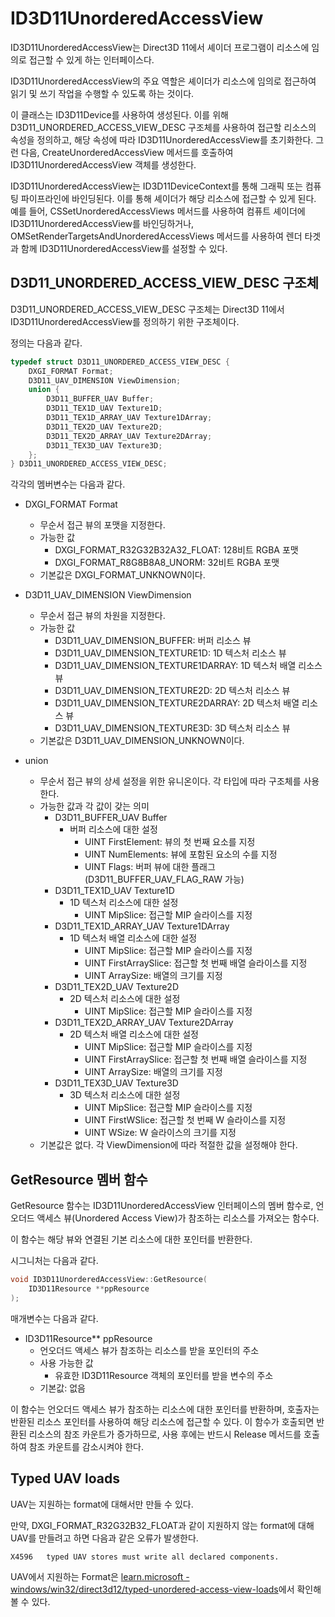 # ID3D11UnorderedAccessView
ID3D11UnorderedAccessView는 Direct3D 11에서 셰이더 프로그램이 리소스에 임의로 접근할 수 있게 하는 인터페이스다. 

ID3D11UnorderedAccessView의 주요 역할은 셰이더가 리소스에 임의로 접근하여 읽기 및 쓰기 작업을 수행할 수 있도록 하는 것이다. 

이 클래스는 ID3D11Device를 사용하여 생성된다. 이를 위해 D3D11_UNORDERED_ACCESS_VIEW_DESC 구조체를 사용하여 접근할 리소스의 속성을 정의하고, 해당 속성에 따라 ID3D11UnorderedAccessView를 초기화한다. 그런 다음, CreateUnorderedAccessView 메서드를 호출하여 ID3D11UnorderedAccessView 객체를 생성한다.

ID3D11UnorderedAccessView는 ID3D11DeviceContext를 통해 그래픽 또는 컴퓨팅 파이프라인에 바인딩된다. 이를 통해 셰이더가 해당 리소스에 접근할 수 있게 된다. 예를 들어, CSSetUnorderedAccessViews 메서드를 사용하여 컴퓨트 셰이더에 ID3D11UnorderedAccessView를 바인딩하거나, OMSetRenderTargetsAndUnorderedAccessViews 메서드를 사용하여 렌더 타겟과 함께 ID3D11UnorderedAccessView를 설정할 수 있다.

## D3D11_UNORDERED_ACCESS_VIEW_DESC 구조체
D3D11_UNORDERED_ACCESS_VIEW_DESC 구조체는 Direct3D 11에서 ID3D11UnorderedAccessView를 정의하기 위한 구조체이다. 

정의는 다음과 같다.
```cpp
typedef struct D3D11_UNORDERED_ACCESS_VIEW_DESC {
    DXGI_FORMAT Format;
    D3D11_UAV_DIMENSION ViewDimension;
    union {
        D3D11_BUFFER_UAV Buffer;
        D3D11_TEX1D_UAV Texture1D;
        D3D11_TEX1D_ARRAY_UAV Texture1DArray;
        D3D11_TEX2D_UAV Texture2D;
        D3D11_TEX2D_ARRAY_UAV Texture2DArray;
        D3D11_TEX3D_UAV Texture3D;
    };
} D3D11_UNORDERED_ACCESS_VIEW_DESC;
```
각각의 멤버변수는 다음과 같다.

* DXGI_FORMAT Format
  * 무순서 접근 뷰의 포맷을 지정한다.
  * 가능한 값
    * DXGI_FORMAT_R32G32B32A32_FLOAT: 128비트 RGBA 포맷
    * DXGI_FORMAT_R8G8B8A8_UNORM: 32비트 RGBA 포맷
  * 기본값은 DXGI_FORMAT_UNKNOWN이다.

* D3D11_UAV_DIMENSION ViewDimension
  * 무순서 접근 뷰의 차원을 지정한다.
  * 가능한 값
    * D3D11_UAV_DIMENSION_BUFFER: 버퍼 리소스 뷰
    * D3D11_UAV_DIMENSION_TEXTURE1D: 1D 텍스처 리소스 뷰
    * D3D11_UAV_DIMENSION_TEXTURE1DARRAY: 1D 텍스처 배열 리소스 뷰
    * D3D11_UAV_DIMENSION_TEXTURE2D: 2D 텍스처 리소스 뷰
    * D3D11_UAV_DIMENSION_TEXTURE2DARRAY: 2D 텍스처 배열 리소스 뷰
    * D3D11_UAV_DIMENSION_TEXTURE3D: 3D 텍스처 리소스 뷰
  * 기본값은 D3D11_UAV_DIMENSION_UNKNOWN이다.

* union
  * 무순서 접근 뷰의 상세 설정을 위한 유니온이다. 각 타입에 따라 구조체를 사용한다.
  * 가능한 값과 각 값이 갖는 의미
    * D3D11_BUFFER_UAV Buffer
      * 버퍼 리소스에 대한 설정
        * UINT FirstElement: 뷰의 첫 번째 요소를 지정
        * UINT NumElements: 뷰에 포함된 요소의 수를 지정
        * UINT Flags: 버퍼 뷰에 대한 플래그 (D3D11_BUFFER_UAV_FLAG_RAW 가능)
    * D3D11_TEX1D_UAV Texture1D
      * 1D 텍스처 리소스에 대한 설정
        * UINT MipSlice: 접근할 MIP 슬라이스를 지정
    * D3D11_TEX1D_ARRAY_UAV Texture1DArray
      * 1D 텍스처 배열 리소스에 대한 설정
        * UINT MipSlice: 접근할 MIP 슬라이스를 지정
        * UINT FirstArraySlice: 접근할 첫 번째 배열 슬라이스를 지정
        * UINT ArraySize: 배열의 크기를 지정
    * D3D11_TEX2D_UAV Texture2D
      * 2D 텍스처 리소스에 대한 설정
        * UINT MipSlice: 접근할 MIP 슬라이스를 지정
    * D3D11_TEX2D_ARRAY_UAV Texture2DArray
      * 2D 텍스처 배열 리소스에 대한 설정
        * UINT MipSlice: 접근할 MIP 슬라이스를 지정
        * UINT FirstArraySlice: 접근할 첫 번째 배열 슬라이스를 지정
        * UINT ArraySize: 배열의 크기를 지정
    * D3D11_TEX3D_UAV Texture3D
      * 3D 텍스처 리소스에 대한 설정
        * UINT MipSlice: 접근할 MIP 슬라이스를 지정
        * UINT FirstWSlice: 접근할 첫 번째 W 슬라이스를 지정
        * UINT WSize: W 슬라이스의 크기를 지정
  * 기본값은 없다. 각 ViewDimension에 따라 적절한 값을 설정해야 한다.

## GetResource 멤버 함수
GetResource 함수는 ID3D11UnorderedAccessView 인터페이스의 멤버 함수로, 언오더드 액세스 뷰(Unordered Access View)가 참조하는 리소스를 가져오는 함수다. 

이 함수는 해당 뷰와 연결된 기본 리소스에 대한 포인터를 반환한다.

시그니처는 다음과 같다.

```cpp
void ID3D11UnorderedAccessView::GetResource(
    ID3D11Resource **ppResource
);
```

매개변수는 다음과 같다.

* ID3D11Resource** ppResource
  * 언오더드 액세스 뷰가 참조하는 리소스를 받을 포인터의 주소
  * 사용 가능한 값
    * 유효한 ID3D11Resource 객체의 포인터를 받을 변수의 주소
  * 기본값: 없음

이 함수는 언오더드 액세스 뷰가 참조하는 리소스에 대한 포인터를 반환하며, 호출자는 반환된 리소스 포인터를 사용하여 해당 리소스에 접근할 수 있다. 이 함수가 호출되면 반환된 리소스의 참조 카운트가 증가하므로, 사용 후에는 반드시 Release 메서드를 호출하여 참조 카운트를 감소시켜야 한다.

## Typed UAV loads
UAV는 지원하는 format에 대해서만 만들 수 있다.

만약, DXGI_FORMAT_R32G32B32_FLOAT과 같이 지원하지 않는 format에 대해 UAV를 만들려고 하면 다음과 같은 오류가 발생한다.

```
X4596	typed UAV stores must write all declared components.	
```

UAV에서 지원하는 Format은 [learn.microsoft - windows/win32/direct3d12/typed-unordered-access-view-loads](https://learn.microsoft.com/en-us/windows/win32/direct3d12/typed-unordered-access-view-loads)에서 확인해볼 수 있다.